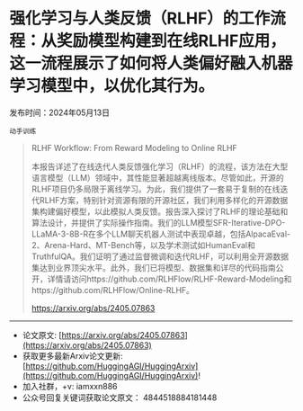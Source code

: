 # 强化学习与人类反馈（RLHF）的工作流程：从奖励模型构建到在线RLHF应用，这一流程展示了如何将人类偏好融入机器学习模型中，以优化其行为。
发布时间：2024年05月13日

`动手训练`
> RLHF Workflow: From Reward Modeling to Online RLHF
>
> 本报告详述了在线迭代人类反馈强化学习（RLHF）的流程，该方法在大型语言模型（LLM）领域中，其性能显著超越离线版本。尽管如此，开源的RLHF项目仍多局限于离线学习。为此，我们提供了一套易于复制的在线迭代RLHF方案，特别针对资源有限的开源社区，我们利用多样化的开源数据集构建偏好模型，以此模拟人类反馈。报告深入探讨了RLHF的理论基础和算法设计，并提供了实际操作指南。我们的LLM模型SFR-Iterative-DPO-LLaMA-3-8B-R在多个LLM聊天机器人测试中表现卓越，包括AlpacaEval-2、Arena-Hard、MT-Bench等，以及学术测试如HumanEval和TruthfulQA。我们证明了通过监督微调和迭代RLHF，可以利用全开源数据集达到业界顶尖水平。此外，我们已将模型、数据集和详尽的代码指南公开，详情请访问https://github.com/RLHFlow/RLHF-Reward-Modeling和https://github.com/RLHFlow/Online-RLHF。
>
> https://arxiv.org/abs/2405.07863


<hr />

- 论文原文: [https://arxiv.org/abs/2405.07863](https://arxiv.org/abs/2405.07863)
- 获取更多最新Arxiv论文更新: [https://github.com/HuggingAGI/HuggingArxiv](https://github.com/HuggingAGI/HuggingArxiv)!
- 加入社群，+v: iamxxn886
- 公众号回复关键词获取论文原文： 4844518884181448